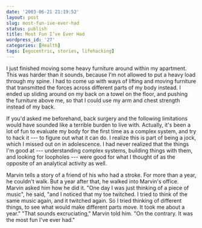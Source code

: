 ```yaml
---
date: '2003-06-21 21:19:52'
layout: post
slug: most-fun-ive-ever-had
status: publish
title: Most Fun I’ve Ever Had
wordpress_id: '27'
categories: [Health]
tags: [egocentric, stories, lifehacking]
---
```


I just finished moving some heavy furniture around within my apartment.  This was harder than it sounds, because I'm not allowed to put a heavy load through my spine.  I had to come up with ways of lifting and moving furniture that transmitted the forces across different parts of my body instead.  I ended up sliding around on my back on a towel on the floor, and pushing the furniture above me, so that I could use my arm and chest strength instead of my back.

If you'd asked me beforehand, back surgery and the following limitations would have sounded like a terrible burden to live with.  Actually, it's been a lot of fun to evaluate my body for the first time as a complex system, and try to hack it --- to figure out what it can do.  I realize this is part of being a jock, which I missed out on in adolescence.  I had never realized that the things I'm good at --- understanding complex systems, building things with them, and looking for loopholes --- were good for what I thought of as the opposite of an analytical activity as well.

Marvin tells a story of a friend of his who had a stroke.  For more than a year, he couldn't walk.  But a year after that, he walked into Marvin's office.  Marvin asked him how he did it.  "One day I was just thinking of a piece of music", he said, "and I noticed that my toe twitched.  I tried to think of the same music again, and it twitched again.  So I tried thinking of different things, to see what would make different parts move.  It took me about a year."  "That sounds excruciating," Marvin told him.  "On the contrary.  It was the most fun I've ever had."
